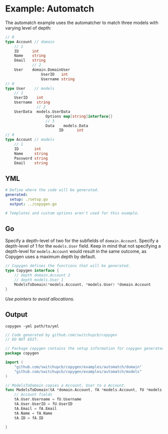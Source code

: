 # Example: Automatch

The automatch example uses the automatcher to match three models with varying level of depth:
```go
// 0
type Account // domain
    // 1
    ID      int
    Name    string
    Email   string
            // 2
    User    domain.DomainUser
                UserID   int
                Username string    
// 0
type User    // models
    // 1
    UserID    int
    Username  string
              // 2
    UserData  models.UserData
                  Options map[string]interface{}
                  // 3
                  Data    models.Data
                        ID      int
// 0            
type Account // models
    // 1
    ID       int
    Name     string
    Password string
    Email    string
```

## YML

```yml
# Define where the code will be generated.
generated:
  setup: ./setup.go
  output: ../copygen.go

# Templates and custom options aren't used for this example.
```

## Go

Specify a depth-level of two for the subfields of `domain.Account`. Specify a depth-level of 1 for the `models.User` field. Keep in mind that not specifying a depth-level for `models.Account` would result in the same outcome, as Copygen uses a maximum depth by default.

```go
// Copygen defines the functions that will be generated.
type Copygen interface {
	// depth domain.Account 2
	// depth models.User 1
	ModelsToDomain(*models.Account, *models.User) *domain.Account
}
```

_Use pointers to avoid allocations._

## Output

`copygen -yml path/to/yml`

```go
// Code generated by github.com/switchupcb/copygen
// DO NOT EDIT.

// Package copygen contains the setup information for copygen generated code.
package copygen

import (
	"github.com/switchupcb/copygen/examples/automatch/domain"
	"github.com/switchupcb/copygen/examples/automatch/models"
)

// ModelsToDomain copies a Account, User to a Account.
func ModelsToDomain(tA *domain.Account, fA *models.Account, fU *models.User) {
	// Account fields
	tA.User.Username = fU.Username
	tA.User.UserID = fU.UserID
	tA.Email = fA.Email
	tA.Name = fA.Name
	tA.ID = fA.ID

}
```